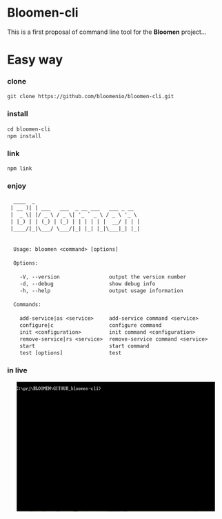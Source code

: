 # Bloomen-cli 
This is a first proposal of command line tool for the **Bloomen** project...

# Easy way

### clone
    git clone https://github.com/bloomenio/bloomen-cli.git
### install
    cd bloomen-cli
    npm install
### link
    npm link
### enjoy
    
      ____  _
     | __ )| | ___   ___  _ __ ___   ___ _ __
     |  _ \| |/ _ \ / _ \| '_ ` _ \ / _ \ '_ \
     | |_) | | (_) | (_) | | | | | |  __/ | | |
     |____/|_|\___/ \___/|_| |_| |_|\___|_| |_|
    
    
      Usage: bloomen <command> [options]
    
      Options:
    
        -V, --version                output the version number
        -d, --debug                  show debug info
        -h, --help                   output usage information
    
      Commands:
    
        add-service|as <service>     add-service command <service>
        configure|c                  configure command
        init <configuration>         init command <configuration>
        remove-service|rs <service>  remove-service command <service>
        start                        start command
        test [options]               test


		
### in live
<p align="center">
<img width="460" height="300" src="/img/screen_rec.gif?raw=true">
</p>

